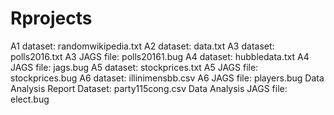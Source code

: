 # Rprojects
A1 dataset: randomwikipedia.txt
A2 dataset: data.txt
A3 dataset: polls2016.txt
A3 JAGS file: polls20161.bug
A4 dataset: hubbledata.txt
A4 JAGS file: jags.bug
A5 dataset: stockprices.txt
A5 JAGS file: stockprices.bug
A6 dataset: illinimensbb.csv
A6 JAGS file: players.bug
Data Analysis Report Dataset: party115cong.csv
Data Analysis JAGS file: elect.bug
